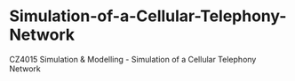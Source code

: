 # Simulation-of-a-Cellular-Telephony-Network
CZ4015 Simulation &amp; Modelling - Simulation of a Cellular Telephony Network
